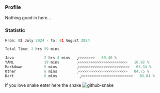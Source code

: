 ### Profile 

Nothing good in here...

### Statistic
<!--START_SECTION:waka-->

```python
From: 02 July 2024 - To: 01 August 2024

Total Time: 2 hrs 59 mins

Java              2 hrs 4 mins    ͎͎͎͎͎͎͎͎͎͎͎͎͎͎͎͎͎>>>>>>>>   69.40 %
YAML              19 mins         ͎͎>>>>>>>>>>>>>>>>>>>>>>>   10.92 %
Markdown          9 mins          ͎>>>>>>>>>>>>>>>>>>>>>>>>   05.34 %
Other             8 mins          ͎͕>>>>>>>>>>>>>>>>>>>>>>>   04.75 %
Dart              6 mins          ̡>>>>>>>>>>>>>>>>>>>>>>>>   03.81 %
```

<!--END_SECTION:waka-->

If you love snake eater here the snake 
<picture>
  <source media="(prefers-color-scheme: dark)" srcset="https://github.com/pradana4648/pradana4648/blob/c0566a83ca6ea5f2e46bab00e717c4c82b4b5c4c/github-contribution-grid-snake-dark.svg" />
  <source media="(prefers-color-scheme: light)" srcset="https://github.com/pradana4648/pradana4648/blob/c0566a83ca6ea5f2e46bab00e717c4c82b4b5c4c/github-contribution-grid-snake.svg" />
  <img alt="github-snake" src="https://github.com/pradana4648/pradana4648/blob/c0566a83ca6ea5f2e46bab00e717c4c82b4b5c4c/github-contribution-grid-snake.svg" />
</picture>
